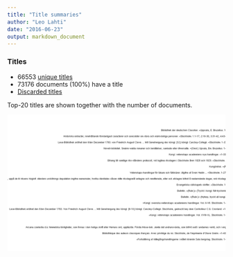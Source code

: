 ```yaml
---
title: "Title summaries"
author: "Leo Lahti"
date: "2016-06-23"
output: markdown_document
---
```



### Titles

 * 66553 [unique titles](output.tables/title_accepted.csv)
 * 73176 documents (100%) have a title
 * [Discarded titles](output.tables/title_discarded.csv)

Top-20 titles are shown together with the number of documents.

![plot of chunk summarytitle](figure/summarytitle-1.png)

